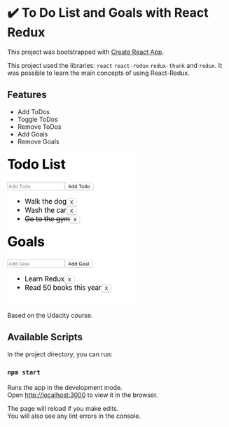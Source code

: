 # :heavy_check_mark: To Do List and Goals with React Redux

This project was bootstrapped with [Create React App](https://github.com/facebook/create-react-app).

This project used the libraries: `react` `react-redux` `redux-thunk` and `redux`.
It was possible to learn the main concepts of using React-Redux.

## Features

- Add ToDos
- Toggle ToDos
- Remove ToDos
- Add Goals
- Remove Goals

![screenshot](screenshot.png)

Based on the Udacity course.

## Available Scripts

In the project directory, you can run:

### `npm start`

Runs the app in the development mode.<br>
Open [http://localhost:3000](http://localhost:3000) to view it in the browser.

The page will reload if you make edits.<br>
You will also see any lint errors in the console.
